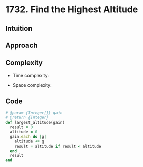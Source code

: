 # 1732. Find the Highest Altitude

## Intuition

## Approach
<!-- Describe your approach to solving the problem. -->

## Complexity

- Time complexity:
<!-- Add your time complexity here, e.g. $$O(n)$$ -->

- Space complexity:
<!-- Add your space complexity here, e.g. $$O(n)$$ -->

## Code

```ruby
# @param {Integer[]} gain
# @return {Integer}
def largest_altitude(gain)
  result = 0
  altitude = 0
  gain.each do |g|
    altitude += g
    result = altitude if result < altitude
  end
  result
end
```
